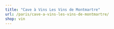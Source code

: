 ```yaml
---
title: "Cave à Vins Les Vins de Montmartre"
url: /paris/cave-a-vins-les-vins-de-montmartre/
shop: vin
---
```

